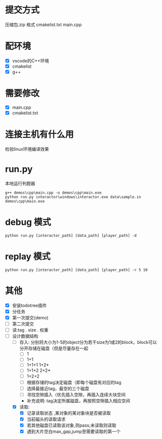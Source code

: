 # 提交方式
压缩包.zip
格式
cmakelist.txt
main.cpp

# 配环境
- [x] vscode的C++环境
- [x] cmakelist
- [x] g++

# 需要修改
- [x] main.cpp
- [x] cmakelist.txt

# 连接主机有什么用
检验linux环境编译效果

# run.py
本地运行判题器
```
g++ demos\cpp\main.cpp -o demos\cpp\main.exe
python run.py interactor\windows\interactor.exe data\sample.in demos\cpp\main.exe
```

# debug 模式
```
python run.py [interactor_path] [data_path] [player_path] -d
```

# replay 模式
```
python run.py [interactor_path] [data_path] [player_path] -r 5 10
```

# 其他
- [x] 安装todotree插件
- [x] 分任务
- [x] 第一次提交(demo)
- [ ] 第二次提交
- [ ] 读:tag . size . 权重
- [ ] 设计数据结构
  - [ ] 存入: 分别将大小为1-5的object分为若干size为1或2的block，block可以分开存储在磁盘（但是尽量存在一起
    - [ ] 1
    - [ ] 1+1
    - [ ] 1+1+1 1+2*
    - [ ] 1+1+2 2+2*
    - [ ] 1+2+2
    - [ ] 根据存储的tag决定磁盘（即每个磁盘有对应的tag
    - [ ] 选择最接近tag，最空的三个磁盘
    - [ ] 寻找空隙插入（优先插入空隙，再插入连续大块空间
    - 补充说明: tag决定所属磁盘，再按照空隙插入相应空间
  - [x] 读取:
    - [x] 记录读取状态 ,某对象的某对象块是否被读取
    - [x] 当前磁头的读取请求
    - [x] 若其他磁盘已读取该对象,则pass;未读取则读取
    - [x] 遇到大片空白max_gap,jump至需要读取的第一个